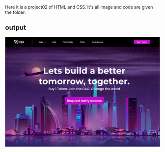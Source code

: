 Here it is a project02 of HTML and CSS. It's all image and code are given the folder.

## **output**

![](./images/output.png)